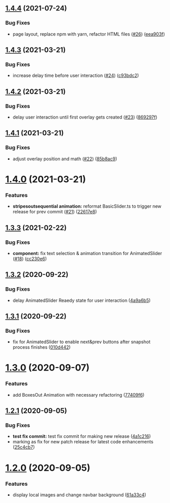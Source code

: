 ## [1.4.4](https://github.com/Ramadanko/rama-slider/compare/v1.4.3...v1.4.4) (2021-07-24)


### Bug Fixes

* page layout, replace npm with yarn, refactor HTML files ([#26](https://github.com/Ramadanko/rama-slider/issues/26)) ([eea903f](https://github.com/Ramadanko/rama-slider/commit/eea903f9c7c1731496c1f2e5fc03c461637bc795))

## [1.4.3](https://github.com/Ramadanko/rama-slider/compare/v1.4.2...v1.4.3) (2021-03-21)


### Bug Fixes

* increase delay time before user interaction ([#24](https://github.com/Ramadanko/rama-slider/issues/24)) ([c93bdc2](https://github.com/Ramadanko/rama-slider/commit/c93bdc211990aad6430eec1cfaae16d267570b49))

## [1.4.2](https://github.com/Ramadanko/rama-slider/compare/v1.4.1...v1.4.2) (2021-03-21)


### Bug Fixes

* delay user interaction until first overlay gets created ([#23](https://github.com/Ramadanko/rama-slider/issues/23)) ([869297f](https://github.com/Ramadanko/rama-slider/commit/869297ffa44b42681acb344bd6fadda29e5385cc))

## [1.4.1](https://github.com/Ramadanko/rama-slider/compare/v1.4.0...v1.4.1) (2021-03-21)


### Bug Fixes

* adjust overlay position and math ([#22](https://github.com/Ramadanko/rama-slider/issues/22)) ([85b8ac9](https://github.com/Ramadanko/rama-slider/commit/85b8ac91cf017155e7d7ad574b7733003ba63636))

# [1.4.0](https://github.com/Ramadanko/rama-slider/compare/v1.3.3...v1.4.0) (2021-03-21)


### Features

* **stripesoutsequential animation:** reformat BasicSlider.ts to trigger new release for prev commit ([#21](https://github.com/Ramadanko/rama-slider/issues/21)) ([22617e8](https://github.com/Ramadanko/rama-slider/commit/22617e84b09eea5af6b1fb7e62b50b4f53bc5cad))

## [1.3.3](https://github.com/Ramadanko/rama-slider/compare/v1.3.2...v1.3.3) (2021-02-22)


### Bug Fixes

* **component:** fix text selection & animation transition for AnimatedSlider ([#18](https://github.com/Ramadanko/rama-slider/issues/18)) ([cc230e6](https://github.com/Ramadanko/rama-slider/commit/cc230e607f5ce59eca7692bd3fee0d0e9335f079))

## [1.3.2](https://github.com/Ramadanko/rama-slider/compare/v1.3.1...v1.3.2) (2020-09-22)


### Bug Fixes

* delay AnimatedSlider Reaedy state for user interaction ([4a9a6b5](https://github.com/Ramadanko/rama-slider/commit/4a9a6b5da7f2f11a65fd2a1e158fe3ee7c4479de))

## [1.3.1](https://github.com/Ramadanko/rama-slider/compare/v1.3.0...v1.3.1) (2020-09-22)


### Bug Fixes

* fix for AnimatedSlider to enable next&prev buttons after snapshot process finishes ([010d442](https://github.com/Ramadanko/rama-slider/commit/010d44277dcc495cd8e5cbf23c4966057ba34c06))

# [1.3.0](https://github.com/Ramadanko/rama-slider/compare/v1.2.1...v1.3.0) (2020-09-07)


### Features

* add BoxesOut Animation with necessary refactoring ([77409f6](https://github.com/Ramadanko/rama-slider/commit/77409f63e14c450b6385de4ce78d8f569a2d0283))

## [1.2.1](https://github.com/Ramadanko/rama-slider/compare/v1.2.0...v1.2.1) (2020-09-05)


### Bug Fixes

* **test fix commit:** test fix commit for making new release ([4a1c216](https://github.com/Ramadanko/rama-slider/commit/4a1c216cca3585b2b60d50a23cf10387fd5c42c1))
* marking as fix for new patch release for latest code enhancements ([25c4cb7](https://github.com/Ramadanko/rama-slider/commit/25c4cb7fbf14d2bdd0e74ac3d7de9c91a2fd3032))

# [1.2.0](https://github.com/Ramadanko/rama-slider/compare/v1.1.0...v1.2.0) (2020-09-05)


### Features

* display local images and change navbar background ([61a33c4](https://github.com/Ramadanko/rama-slider/commit/61a33c443695f980166d91a7ba8c0413a9ffc036))

